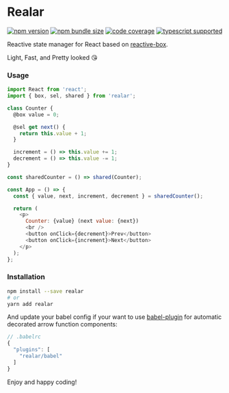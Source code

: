 # Realar

[![npm version](https://img.shields.io/npm/v/realar?style=flat-square)](https://www.npmjs.com/package/realar) [![npm bundle size](https://img.shields.io/bundlephobia/minzip/realar@0.3.0?style=flat-square)](https://bundlephobia.com/result?p=realar@0.3.0) [![code coverage](https://img.shields.io/coveralls/github/betula/realar?style=flat-square)](https://coveralls.io/github/betula/realar) [![typescript supported](https://img.shields.io/npm/types/typescript?style=flat-square)](./src/index.ts)

Reactive state manager for React based on [reactive-box](https://github.com/betula/reactive-box).

Light, Fast, and Pretty looked :kissing_heart:

### Usage

```javascript
import React from 'react';
import { box, sel, shared } from 'realar';

class Counter {
  @box value = 0;

  @sel get next() {
    return this.value + 1;
  }

  increment = () => this.value += 1;
  decrement = () => this.value -= 1;
}

const sharedCounter = () => shared(Counter);

const App = () => {
  const { value, next, increment, decrement } = sharedCounter();

  return (
    <p>
      Counter: {value} (next value: {next})
      <br />
      <button onClick={decrement}>Prev</button>
      <button onClick={increment}>Next</button>
    </p>
  );
};
```

<!--
### Demos

+ [Hello](https://github.com/realar-project/hello) - shared state demonstration.
+ [Todos](https://github.com/realar-project/todos) - todomvc implementation. -->


### Installation

```bash
npm install --save realar
# or
yarn add realar
```

And update your babel config if your want to use [babel-plugin](https://github.com/betula/babel-plugin-realar) for automatic decorated arrow function components:

```javascript
// .babelrc
{
  "plugins": [
    "realar/babel"
  ]
}
```

Enjoy and happy coding!

